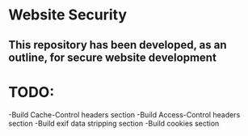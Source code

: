 # Website Security
## This repository has been developed, as an outline, for secure website development

# TODO:
-Build Cache-Control headers section
-Build Access-Control headers section
-Build exif data stripping section
-Build cookies section
